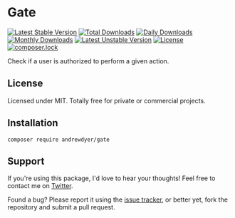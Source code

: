# Gate

[![Latest Stable Version](https://poser.pugx.org/andrewdyer/gate/v/stable)](https://packagist.org/packages/andrewdyer/gate)
[![Total Downloads](https://poser.pugx.org/andrewdyer/gate/downloads)](https://packagist.org/packages/andrewdyer/gate)
[![Daily Downloads](https://poser.pugx.org/andrewdyer/gate/d/daily)](https://packagist.org/packages/andrewdyer/gate)
[![Monthly Downloads](https://poser.pugx.org/andrewdyer/gate/d/monthly)](https://packagist.org/packages/andrewdyer/gate)
[![Latest Unstable Version](https://poser.pugx.org/andrewdyer/gate/v/unstable)](https://packagist.org/packages/andrewdyer/gate)
[![License](https://poser.pugx.org/andrewdyer/gate/license)](https://packagist.org/packages/andrewdyer/gate)
[![composer.lock](https://poser.pugx.org/andrewdyer/gate/composerlock)](https://packagist.org/packages/andrewdyer/gate)

Check if a user is authorized to perform a given action.

## License
Licensed under MIT. Totally free for private or commercial projects.

## Installation
```text
composer require andrewdyer/gate
```

## Support
If you're using this package, I'd love to hear your thoughts! Feel free to contact me on [Twitter](https://twitter.com/andyer92).

Found a bug? Please report it using the [issue tracker](https://github.com/andrewdyer/gate/issues), or better yet, fork the repository and submit a pull request.
